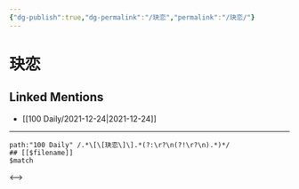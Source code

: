 ```yaml
---
{"dg-publish":true,"dg-permalink":"/玦恋","permalink":"/玦恋/"}
---
```


# 玦恋

## Linked Mentions
- [[100 Daily/2021-12-24\|2021-12-24]]


---

```expander
path:"100 Daily" /.*\[\[玦恋\]\].*(?:\r?\n(?!\r?\n).*)*/
## [[$filename]]
$match
```

<-->